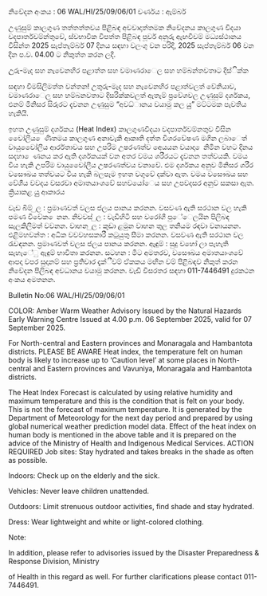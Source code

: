 නිවේදන අංකය : 06 WAL/HI/25/09/06/01 වර්ණය : ඇම්බර්

උණුසුම් කාලගුණ තත්තත්තවය පිළිබඳ අවවාදාත්තමක නිවේදනය කාලගුණ විදයා වදපාර්තවම්න්තුවේ, ස්වභාවික විපත්ත පිළිබඳ පූර්ව අනුරු ඇඟවීවම් මධ්‍යස්ථානය විසින්ත 2025 සැප්තැම්බර් 07 දිනය සඳහා වලංගු වන පරිදි, 2025 සැප්තැම්බර් 06 වන දින ප.ව. 04.00 ට නිකුත්ත කරන ලදි.

උුරු-මැද සහ නැවෙනහිර පළාත්ත සහ වමාණරාෙල සහ හම්බන්තවතාට දිස්ික්ක

සඳහා විමසිලිමත්ත වන්තන! උතුරු-මැද සහ නැවෙනහිර පළාත්වලත් වේනියාව, වමාණරාෙල සහ හම්බනවතාට දිසරික්කවලත් ඇතැම් ප්‍රවේශවල උණුසුම් දර්ශකය, එනම් මිනිසර සිරුරට දැවනන උණුසුම “අවධ්‍ානය වයාමු කල යුු” මට්ටමක පැවතිය හැකියි.

ඉහත උණුසුම් දර්ශකය (Heat Index) කාලගුණවිදයා වදපාර්තවම්නතුව විසින වෙෝලීය ෙණිතමය කාලගුණ අනාවැකි ආකෘති දත්ත විශරවේෂණ මගින ලබාෙත් වායුවෙෝලීය ආර්රතාවය සහ උපරිම උෂරණත්ව අෙයයන වයාදා ෙනිමින වහට දිනය සදහා ෙණනය කර ඇති දර්ශකයක් වන අතර වමය ශරීරයට දැවනන තත්වයකි. වමය විය හැකි උපරිම වායුවෙෝලීය උෂරණත්වය වනාවේ. එම දර්ශකය අනුව මිනිසර ශරීර වසෞඛය තත්වයට විය හැකි බලපෑම ඉහත වගුවේ දක්වා ඇත. වමය වසෞඛය සහ වේශීය වවදය වසරවා අමාතයාංශවේ සහවයෝෙය සහ උපවදසර අනුව සකසා ඇත. ක්‍රියාකළ යුු ආකාරය

වැඩ බිම් ුල : ප්‍රමාණවත් වලස ජලය පානය කරනන. වසවණ ඇති සරථාන වල හැකි පමණ විවේක ෙනන. නිවවස් ුල : වැඩිහිටි සහ වරෝගී පුේෙලයින පිලිබඳ සැලකිලිමත් වවනන. වාහන ුල : කුඩා ළමුන වාහන තුල තනියම රඳවා වනායනන. එළිමහවන්ත : අධික වවවහසකාරී කටුයුතු සීමා කරනන. වසවණ ඇති සරථාන වල රැවඳනන. ප්‍රමාණවත් වලස ජලය පානය කරනන. ඇඳුම් : සුදු වහෝ ලා පැහැති සැහැේු ඇඳුම් භාවිතා කරනන. සටහන : මීට අමතරව, වසෞඛය අමාතයාංශවේ ආපදා වපර සුදානම් සහ ප්‍රතිචාර දැක්ීවම් ඒකකය මඟින වම් පිළිබඳව නිකුත් කරන නිවේදන පිලිබඳ අවධානය වයාමු කරනන. වැඩි විසරතර සඳහා 011-7446491 දුරකථන අංකය අමතනන.

Bulletin No:06 WAL/HI/25/09/06/01

COLOR: Amber Warm Weather Advisory Issued by the Natural Hazards Early Warning Centre Issued at 4.00 p.m. 06 September 2025, valid for 07 September 2025.

For North-central and Eastern provinces and Monaragala and Hambantota districts. PLEASE BE AWARE Heat index, the temperature felt on human body is likely to increase up to ‘Caution level’ at some places in North-central and Eastern provinces and Vavuniya, Monaragala and Hambantota districts.

The Heat Index Forecast is calculated by using relative humidity and maximum temperature and this is the condition that is felt on your body. This is not the forecast of maximum temperature. It is generated by the Department of Meteorology for the next day period and prepared by using global numerical weather prediction model data. Effect of the heat index on human body is mentioned in the above table and it is prepared on the advice of the Ministry of Health and Indigenous Medical Services. ACTION REQUIRED Job sites: Stay hydrated and takes breaks in the shade as often as possible.

Indoors: Check up on the elderly and the sick.

Vehicles: Never leave children unattended.

Outdoors: Limit strenuous outdoor activities, find shade and stay hydrated.

Dress: Wear lightweight and white or light-colored clothing.

Note:

In addition, please refer to advisories issued by the Disaster Preparedness & Response Division, Ministry

of Health in this regard as well. For further clarifications please contact 011-7446491.